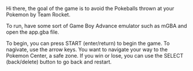 Hi there, the goal of the game is to avoid the Pokeballs thrown at your Pokemon by Team Rocket.

To run, have some sort of Game Boy Advance emulator such as mGBA and open the app.gba file.

To begin, you can press START (enter/return) to begin the game.
To nagivate, use the arrow keys.
You want to navigate your way to the Pokemon Center, a safe zone.
If you win or lose, you can use the SELECT (back/delete) button to go back and restart.
